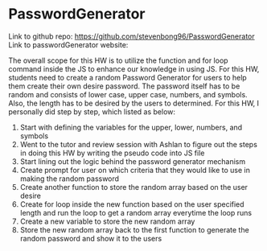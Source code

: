 # PasswordGenerator
Link to github repo: https://github.com/stevenbong96/PasswordGenerator
Link to passwordGenerator website: 

The overall scope for this HW is to utilize the function and for loop command inside the JS to enhance our knowledge in using JS. For this HW, students need to create a random Password Generator for users to help them create their own desire password. The password itself has to be random and consists of lower case, upper case, numbers, and symbols. Also, the length has to be desired by the users to determined. For this HW, I personally did step by step, which listed as below:
1. Start with defining the variables for the upper, lower, numbers, and symbols
2. Went to the tutor and review session with Ashlan to figure out the steps in doing this HW by writing the pseudo code into JS file
3. Start lining out the logic behind the password generator mechanism
4. Create prompt for user on which criteria that they would like to use in making the random password
5. Create another function to store the random array based on the user desire
6. Create for loop inside the new function based on the user specified length and run the loop to get a random array everytime the loop runs
7. Create a new variable to store the new random array
8. Store the new random array back to the first function to generate the random password and show it to the users

